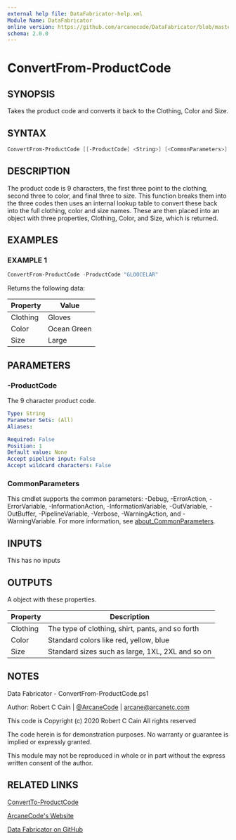 ```yaml
---
external help file: DataFabricator-help.xml
Module Name: DataFabricator
online version: https://github.com/arcanecode/DataFabricator/blob/master/Documentation/ConvertTo-ProductCode.md
schema: 2.0.0
---
```


# ConvertFrom-ProductCode

## SYNOPSIS

Takes the product code and converts it back to the Clothing, Color and Size.

## SYNTAX

```powershell
ConvertFrom-ProductCode [[-ProductCode] <String>] [<CommonParameters>]
```

## DESCRIPTION

The product code is 9 characters, the first three point to the clothing, second three to color, and final three to size.
This function breaks them into the three codes then uses an internal lookup table to convert these back into the full clothing, color and size names.
These are then placed into an object with three properties, Clothing, Color, and Size, which is returned.

## EXAMPLES

### EXAMPLE 1

```powershell
ConvertFrom-ProductCode -ProductCode "GLOOCELAR"
```

Returns the following data:


Property | Value
| ----- | ------ |
Clothing | Gloves
Color    | Ocean Green
Size     | Large

## PARAMETERS

### -ProductCode

The 9 character product code.

```yaml
Type: String
Parameter Sets: (All)
Aliases:

Required: False
Position: 1
Default value: None
Accept pipeline input: False
Accept wildcard characters: False
```

### CommonParameters

This cmdlet supports the common parameters: -Debug, -ErrorAction, -ErrorVariable, -InformationAction, -InformationVariable, -OutVariable, -OutBuffer, -PipelineVariable, -Verbose, -WarningAction, and -WarningVariable. For more information, see [about_CommonParameters](http://go.microsoft.com/fwlink/?LinkID=113216).

## INPUTS

This has no inputs

## OUTPUTS

A object with these properties.

Property | Description
| ----- | ------ |
Clothing | The type of clothing, shirt, pants, and so forth
Color    | Standard colors like red, yellow, blue
Size     | Standard sizes such as large, 1XL, 2XL and so on

## NOTES

Data Fabricator - ConvertFrom-ProductCode.ps1

Author: Robert C Cain | [@ArcaneCode](https://twitter.com/arcanecode) | arcane@arcanetc.com

This code is Copyright (c) 2020 Robert C Cain All rights reserved

The code herein is for demonstration purposes.
No warranty or guarantee is implied or expressly granted.

This module may not be reproduced in whole or in part without
the express written consent of the author.

## RELATED LINKS

[ConvertTo-ProductCode](https://github.com/arcanecode/DataFabricator/blob/master/Documentation/ConvertTo-ProductCode.md)

[ArcaneCode's Website](http://arcanecode.me)

[Data Fabricator on GitHub](http://datafabricator.com)
